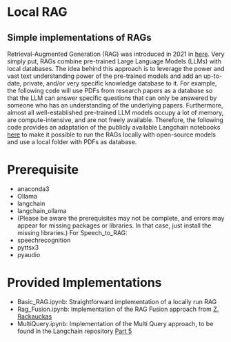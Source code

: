 # Local RAG




## Simple implementations of RAGs
Retrieval-Augmented Generation (RAG) was introduced in 2021 in [here](https://arxiv.org/abs/2005.11401).
Very simply put, RAGs combine pre-trained Large Language Models (LLMs) with local databases.
The idea behind this approach is to leverage the power and vast text understanding power of the pre-trained models and add an up-to-date, private, and/or very specific knowledge database to it.
For example, the following code will use PDFs from research papers as a database so that the LLM can answer specific questions that can only be answered by someone who has an understanding of the underlying papers.
Furthermore, almost all well-established pre-trained LLM models occupy a lot of memory, are compute-intensive, and are not freely available. 
Therefore, the following code provides an adaptation of the publicly available Langchain notebooks [here](https://github.com/langchain-ai/rag-from-scratch/tree/main) to make it possible to run the RAGs locally with open-source models and use a local folder with PDFs as database.

# Prerequisite
- anaconda3
- Ollama
- langchain
- langchain_ollama
- (Please be aware the prerequisites may not be complete, and errors may appear for missing packages or libraries. In that case, just install the missing libraries.)
For Speech_to_RAG:
- speechrecognition
- pyttsx3
- pyaudio

# Provided Implementations
- Basic_RAG.ipynb: Straightforward implementation of a locally run RAG
- Rag_Fusion.ipynb: Implementation of the RAG Fusion approach from [Z. Rackauckas](https://arxiv.org/abs/2402.03367)
- MultiQuery.ipynb: Implementation of the Multi Query approach, to be found in the Langchain repository [Part 5](https://github.com/langchain-ai/rag-from-scratch/blob/main/rag_from_scratch_5_to_9.ipynb)

  
